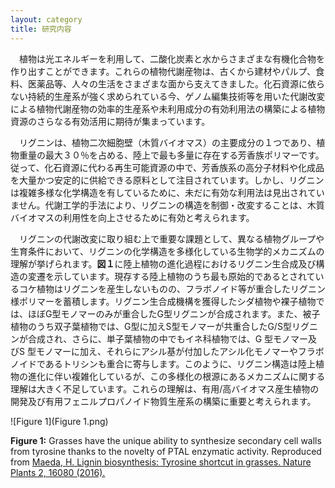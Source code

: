 ```yaml
---
layout: category
title: 研究内容
---
```


　植物は光エネルギーを利用して、二酸化炭素と水からさまざまな有機化合物を作り出すことができます。これらの植物代謝産物は、古くから建材やパルプ、食料、医薬品等、人々の生活をさまざまな面から支えてきました。化石資源に依らない持続的生産系が強く求められている今、ゲノム編集技術等を用いた代謝改変による植物代謝産物の効率的生産系や未利用成分の有効利用法の構築による植物資源のさらなる有効活用に期待が集まっています。
 
　リグニンは、植物二次細胞壁（木質バイオマス）の主要成分の１つであり、植物重量の最大３０％を占める、陸上で最も多量に存在する芳香族ポリマーです。従って、化石資源に代わる再生可能資源の中で、芳香族系の高分子材料や化成品を大量かつ安定的に供給できる原料として注目されています。しかし、リグニンは複雑多様な化学構造を有しているために、未だに有効な利用法は見出されていません。代謝工学的手法により、リグニンの構造を制御・改変することは、木質バイオマスの利用性を向上させるために有効と考えられます。 

　リグニンの代謝改変に取り組む上で重要な課題として、異なる植物グループや生育条件において、リグニンの化学構造を多様化している生物学的メカニズムの理解が挙げられます。**図１**に陸上植物の進化過程におけるリグニン生合成及び構造の変遷を示しています。現存する陸上植物のうち最も原始的であるとされているコケ植物はリグニンを産生しないものの、フラボノイド等が重合したリグニン様ポリマーを蓄積します。リグニン生合成機構を獲得したシダ植物や裸子植物では、ほぼG型モノマーのみが重合したG型リグニンが合成されます。また、被子植物のうち双子葉植物では、G型に加えS型モノマーが共重合したG/S型リグニンが合成され、さらに、単子葉植物の中でもイネ科植物では、G 型モノマー及びS 型モノマーに加え、それらにアシル基が付加したアシル化モノマーやフラボノイドであるトリシンも重合に寄与します。このように、リグニン構造は陸上植物の進化に伴い複雑化しているが、この多様化の根源にあるメカニズムに関する理解は大きく不足しています。これらの理解は、有用/高バイオマス産生植物の開発及び有用フェニルプロパノイド物質生産系の構築に重要と考えられます。
 
![Figure 1](Figure 1.png)

**Figure 1:** Grasses have the unique ability to synthesize secondary cell walls from tyrosine thanks to the novelty of PTAL enzymatic activity. Reproduced from <a href="https://doi.org/10.1038/nplants.2016.80"> Maeda, H. Lignin biosynthesis: Tyrosine shortcut in grasses. Nature Plants 2, 16080 (2016).</a>

